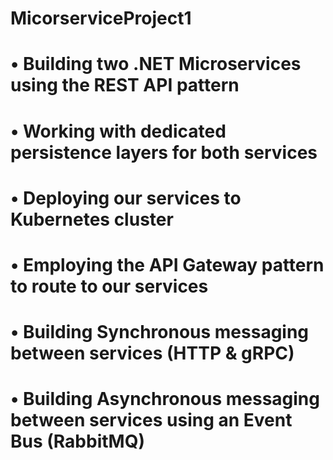 # MicorserviceProject1


# • Building two .NET Microservices using the REST API pattern
# • Working with dedicated persistence layers for both services
# • Deploying our services to Kubernetes cluster
# • Employing the API Gateway pattern to route to our services
# • Building Synchronous messaging between services (HTTP & gRPC)
# • Building Asynchronous messaging between services using an Event Bus (RabbitMQ)

